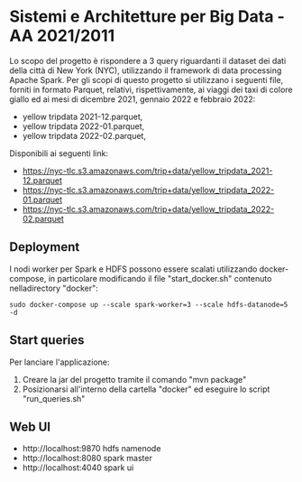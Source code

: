 # Sistemi e Architetture per Big Data - AA 2021/2011

Lo scopo del progetto è rispondere a 3 query riguardanti il dataset dei dati della città di New York (NYC), utilizzando il framework di data processing Apache Spark.
Per gli scopi di questo progetto si utilizzano i seguenti file, forniti in formato Parquet, relativi, rispettivamente, ai viaggi dei taxi di colore giallo ed ai mesi di dicembre 2021, gennaio 2022 e febbraio 2022:
- yellow tripdata 2021-12.parquet,
- yellow tripdata 2022-01.parquet,
- yellow tripdata 2022-02.parquet,


Disponibili ai seguenti link:
- https://nyc-tlc.s3.amazonaws.com/trip+data/yellow_tripdata_2021-12.parquet
- https://nyc-tlc.s3.amazonaws.com/trip+data/yellow_tripdata_2022-01.parquet
- https://nyc-tlc.s3.amazonaws.com/trip+data/yellow_tripdata_2022-02.parquet

## Deployment
I nodi worker per Spark e HDFS possono essere scalati utilizzando docker-compose, in particolare modificando il file "start_docker.sh" contenuto nelladirectory "docker":
    
    sudo docker-compose up --scale spark-worker=3 --scale hdfs-datanode=5 -d

## Start queries

Per lanciare l'applicazione:
1. Creare la jar del progetto tramite il comando "mvn package"
2. Posizionarsi all'interno della cartella "docker" ed eseguire lo script "run_queries.sh"

## Web UI
- http://localhost:9870     hdfs namenode
- http://localhost:8080     spark master
- http://localhost:4040     spark ui
